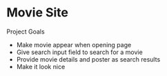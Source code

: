# Movie Site

Project Goals

- Make movie appear when opening page
- Give search input field to search for a movie
- Provide movie details and poster as search results
- Make it look nice
